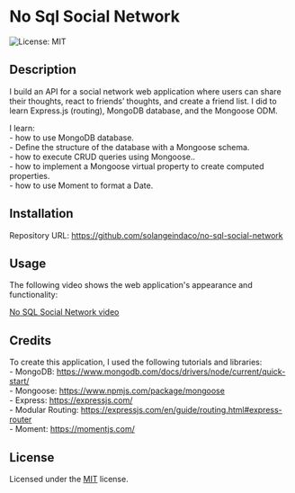 # No Sql Social Network

![License: MIT ](https://img.shields.io/badge/License-MIT-yellow.svg)

## Description

I build an API for a social network web application where users can share their thoughts, react to friends’ thoughts, and create a friend list. I did to learn Express.js (routing), MongoDB database, and the Mongoose ODM.   

I learn:  
    - how to use MongoDB database.      
    - Define the structure of the database with a Mongoose schema.    
    - how to execute CRUD queries using Mongoose..    
    - how to implement a Mongoose virtual property to create computed properties.         
    - how to use Moment to format a Date.                             

## Installation

Repository URL: https://github.com/solangeindaco/no-sql-social-network    

## Usage

The following video shows the web application's appearance and functionality:

[No SQL Social Network video](https://drive.google.com/file/d/1uOx152FCnEVNakYOtjAS6RtcMX6d1P8J/view)      

## Credits

To create this application, I used the following tutorials and libraries:  
    - MongoDB: https://www.mongodb.com/docs/drivers/node/current/quick-start/   
    - Mongoose: https://www.npmjs.com/package/mongoose   
    - Express: https://expressjs.com/       
    - Modular Routing: https://expressjs.com/en/guide/routing.html#express-router        
    - Moment: https://momentjs.com/                                                          

## License

Licensed under the [MIT](LICENSE) license.

